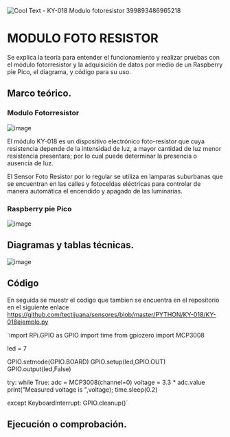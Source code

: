 ![Cool Text - KY-018 Modulo fotoresistor 399893486965218](https://user-images.githubusercontent.com/89375469/145665863-7e52fb6a-bebb-489b-8f23-149d44421ea7.png)

# MODULO FOTO RESISTOR

Se explica la teoría para entender el funcionamiento y realizar pruebas con el módulo fotorresistor y la adquisición de datos por medio de un Raspberry pie Pico, el diagrama, y código para su uso.

## Marco teórico.
### Modulo Fotorresistor
![image](https://user-images.githubusercontent.com/89375469/144342999-5d83180b-d8aa-4e65-96d7-d7aa7ccf9a5f.png)

El módulo KY-018 es un dispositivo electrónico foto-resistor que cuya resistencia depende de la intensidad de luz, a mayor cantidad de luz menor resistencia presentara; por lo cual puede determinar la presencia o ausencia de luz.

El Sensor Foto Resistor por lo regular se utiliza en lamparas suburbanas que se encuentran en las calles y fotoceldas eléctricas para controlar de manera automática el encendido y apagado de las luminarias.

### Raspberry pie Pico
![image](https://user-images.githubusercontent.com/89375469/144343041-0982f436-9ed6-4513-beea-362750d99587.png)

## Diagramas y tablas técnicas.

![image](https://user-images.githubusercontent.com/89375469/145665638-0e0c3a28-3d88-4902-9330-3a788368166e.png)


## Código
En seguida se muestr el codigo que tambien se encuentra en el repositorio en el siguiente enlace https://github.com/tectijuana/sensores/blob/master/PYTHON/KY-018/KY-018ejemplo.py

`import RPi.GPIO as GPIO
import time
from gpiozero import MCP3008

led = 7

GPIO.setmode(GPIO.BOARD)
GPIO.setup(led,GPIO.OUT)
GPIO.output(led,False)

try: 
	while True:
		adc = MCP3008(channel=0)
		voltage = 3.3 * adc.value
		print("Measured voltage is ",voltage);
		time.sleep(0.2)

except KeyboardInterrupt:
    GPIO.cleanup()`
## Ejecución o comprobación.

